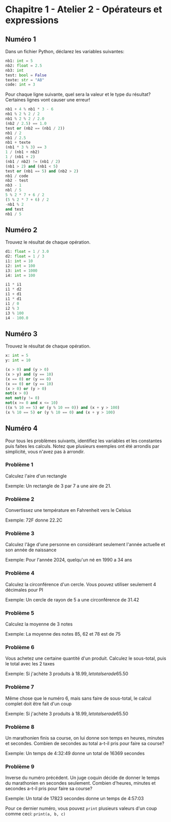 # Chapitre 1 - Atelier 2 - Opérateurs et expressions

## Numéro 1

Dans un fichier Python, déclarez les variables suivantes:

```py
nb1: int = 5
nb2: float = 2.5
nb3: int
test: bool = False
texte: str = "AB"
code: int = 3
```

Pour chaque ligne suivante, quel sera la valeur et le type du résultat? Certaines lignes vont causer une erreur!

```py
nb1 + 4 % nb1 * 3 - 6
nb1 % 2 % 2 / 2
nb1 % 2 % 2 / 2.0
(nb2 / 2.5) == 1.0
test or (nb2 == (nb1 / 2))
nb1 / 2
nb1 / 2.5
nb1 + texte
(nb1 * 3 % 3) == 3
1 / (nb1 + nb2)
1 / (nb1 + 2)
(nb1 / nb2) != (nb1 / 2)
(nb1 > 2) and (nb1 < 5)
test or (nb1 == 5) and (nb2 > 2)
nb1 / code
nb2 - test
nb3 - 1
nbl / 5
5 % 2 * 7 + 6 / 2
(5 % 2 * 7 + 6) / 2
-nb1 % 2
and test
nb1 / 5
```

## Numéro 2

Trouvez le résultat de chaque opération.

```py
d1: float = 1 / 3.0
d2: float = 1 / 3
i1: int = 10
i2: int = 100
i3: int = 1000
i4: int = 100

i1 * i1
i1 * d2
i1 + d1
i1 * d1
i1 / 0
i2 % 3
i3 % 100
i4 - 100.0
```

## Numéro 3

Trouvez le résultat de chaque opération.

```py
x: int = 5
y: int = 10

(x > 0) and (y > 0)
(x > y) and (y == 10)
(x == 0) or (y == 0)
(x == 0) or (y == 10)
(x > 0) or (y > 0)
not(x > 0)
not not(y != 0)
not(x >= 0 and x <= 10)
((x % 10 == 5) or (y % 10 == 0)) and (x + y > 100)
(x % 10 == 5) or (y % 10 == 0) and (x + y > 100)
```

## Numéro 4

Pour tous les problèmes suivants, identifiez les variables et les constantes puis faites les calculs. Notez que plusieurs exemples ont été arrondis par simplicité, vous n'avez pas à arrondir.

### Problème 1

Calculez l'aire d'un rectangle

Exemple: Un rectangle de 3 par 7 a une aire de 21.

### Problème 2

Convertissez une température en Fahrenheit vers le Celsius

Exemple: 72F donne 22.2C

### Problème 3
Calculez l'âge d'une personne en considérant seulement l'année actuelle et son année de naissance

Exemple: Pour l'année 2024, quelqu'un né en 1990 a 34 ans

### Problème 4

Calculez la circonférence d'un cercle. Vous pouvez utiliser seulement 4 décimales pour PI

Exemple: Un cercle de rayon de 5 a une circonférence de 31.42

### Problème 5

Calculez la moyenne de 3 notes

Exemple: La moyenne des notes 85, 62 et 78 est de 75

### Problème 6

Vous achetez une certaine quantité d'un produit. Calculez le sous-total, puis le total avec les 2 taxes

Exemple: Si j'achète 3 produits à 18.99$, le total sera de 65.50$

### Problème 7

Même chose que le numéro 6, mais sans faire de sous-total, le calcul complet doit être fait d'un coup

Exemple: Si j'achète 3 produits à 18.99$, le total sera de 65.50$

### Problème 8

Un marathonien finis sa course, on lui donne son temps en heures, minutes et secondes. Combien de secondes au total a-t-il pris pour faire sa course?

Exemple: Un temps de 4:32:49 donne un total de 16369 secondes

### Problème 9

Inverse du numéro précédent. Un juge coquin décide de donner le temps du marathonien en secondes seulement. Combien d'heures, minutes et secondes a-t-il pris pour faire sa course?

Exemple: Un total de 17823 secondes donne un temps de 4:57:03

Pour ce dernier numéro, vous pouvez `print` plusieurs valeurs d'un coup comme ceci: `print(a, b, c)`
